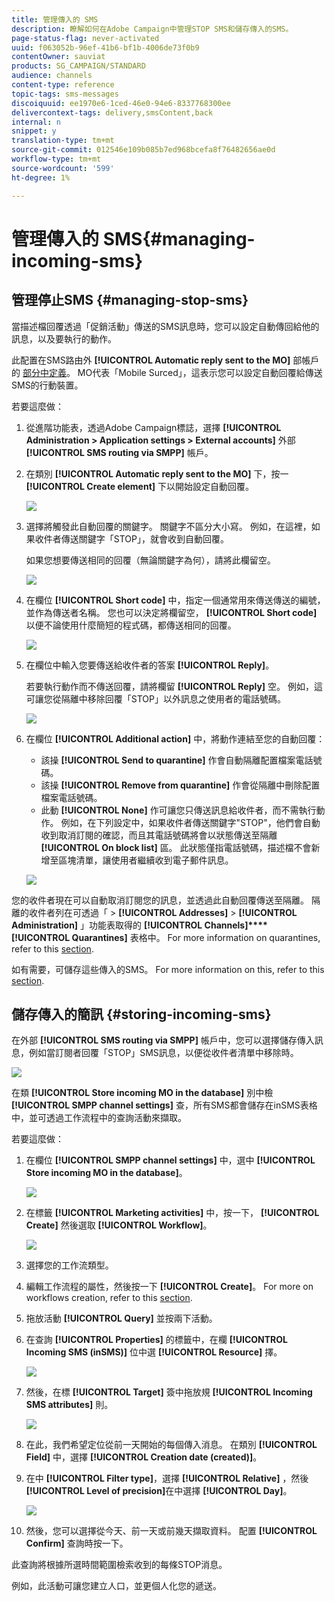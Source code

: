 ```yaml
---
title: 管理傳入的 SMS
description: 瞭解如何在Adobe Campaign中管理STOP SMS和儲存傳入的SMS。
page-status-flag: never-activated
uuid: f063052b-96ef-41b6-bf1b-4006de73f0b9
contentOwner: sauviat
products: SG_CAMPAIGN/STANDARD
audience: channels
content-type: reference
topic-tags: sms-messages
discoiquuid: ee1970e6-1ced-46e0-94e6-8337768300ee
delivercontext-tags: delivery,smsContent,back
internal: n
snippet: y
translation-type: tm+mt
source-git-commit: 012546e109b085b7ed968bcefa8f76482656ae0d
workflow-type: tm+mt
source-wordcount: '599'
ht-degree: 1%

---
```



# 管理傳入的 SMS{#managing-incoming-sms}

## 管理停止SMS {#managing-stop-sms}

當描述檔回覆透過「促銷活動」傳送的SMS訊息時，您可以設定自動傳回給他的訊息，以及要執行的動作。

此配置在SMS路由外 **[!UICONTROL Automatic reply sent to the MO]** 部帳戶的 [部分中定義](../../administration/using/configuring-sms-channel.md#defining-an-sms-routing)。 MO代表「Mobile Surced」，這表示您可以設定自動回覆給傳送SMS的行動裝置。

若要這麼做：

1. 從進階功能表，透過Adobe Campaign標誌，選擇 **[!UICONTROL Administration > Application settings > External accounts]** 外部 **[!UICONTROL SMS routing via SMPP]** 帳戶。
1. 在類別 **[!UICONTROL Automatic reply sent to the MO]** 下，按一 **[!UICONTROL Create element]** 下以開始設定自動回覆。

   ![](assets/sms_mo_1.png)

1. 選擇將觸發此自動回覆的關鍵字。 關鍵字不區分大小寫。 例如，在這裡，如果收件者傳送關鍵字「STOP」，就會收到自動回覆。

   如果您想要傳送相同的回覆（無論關鍵字為何），請將此欄留空。

   ![](assets/sms_mo_2.png)

1. 在欄位 **[!UICONTROL Short code]** 中，指定一個通常用來傳送傳送的編號，並作為傳送者名稱。 您也可以決定將欄留空， **[!UICONTROL Short code]** 以便不論使用什麼簡短的程式碼，都傳送相同的回覆。

   ![](assets/sms_mo_4.png)

1. 在欄位中輸入您要傳送給收件者的答案 **[!UICONTROL Reply]**。

   若要執行動作而不傳送回覆，請將欄留 **[!UICONTROL Reply]** 空。 例如，這可讓您從隔離中移除回覆「STOP」以外訊息之使用者的電話號碼。

   ![](assets/sms_mo_3.png)

1. 在欄位 **[!UICONTROL Additional action]** 中，將動作連結至您的自動回覆：

   * 該操 **[!UICONTROL Send to quarantine]** 作會自動隔離配置檔案電話號碼。
   * 該操 **[!UICONTROL Remove from quarantine]** 作會從隔離中刪除配置檔案電話號碼。
   * 此動 **[!UICONTROL None]** 作可讓您只傳送訊息給收件者，而不需執行動作。
   例如，在下列設定中，如果收件者傳送關鍵字&quot;STOP&quot;，他們會自動收到取消訂閱的確認，而且其電話號碼將會以狀態傳送至隔離 **[!UICONTROL On block list]** 區。 此狀態僅指電話號碼，描述檔不會新增至區塊清單，讓使用者繼續收到電子郵件訊息。

   ![](assets/sms_mo.png)

您的收件者現在可以自動取消訂閱您的訊息，並透過此自動回覆傳送至隔離。 隔離的收件者列在可透過「 > **[!UICONTROL Addresses]** > **[!UICONTROL Administration]** 」功能表取得的 **[!UICONTROL Channels]****[!UICONTROL Quarantines]** 表格中。 For more information on quarantines, refer to this [section](../../sending/using/understanding-quarantine-management.md).

如有需要，可儲存這些傳入的SMS。 For more information on this, refer to this [section](#storing-incoming-sms).

## 儲存傳入的簡訊 {#storing-incoming-sms}

在外部 **[!UICONTROL SMS routing via SMPP]** 帳戶中，您可以選擇儲存傳入訊息，例如當訂閱者回覆「STOP」SMS訊息，以便從收件者清單中移除時。

![](assets/sms_config_mo_1.png)

在類 **[!UICONTROL Store incoming MO in the database]** 別中檢 **[!UICONTROL SMPP channel settings]** 查，所有SMS都會儲存在inSMS表格中，並可透過工作流程中的查詢活動來擷取。

若要這麼做：

1. 在欄位 **[!UICONTROL SMPP channel settings]** 中，選中 **[!UICONTROL Store incoming MO in the database]**。

   ![](assets/sms_config_mo_2.png)

1. 在標籤 **[!UICONTROL Marketing activities]** 中，按一下， **[!UICONTROL Create]** 然後選取 **[!UICONTROL Workflow]**。

   ![](assets/sms_config_mo_3.png)

1. 選擇您的工作流類型。
1. 編輯工作流程的屬性，然後按一下 **[!UICONTROL Create]**。 For more on workflows creation, refer to this [section](../../automating/using/building-a-workflow.md).
1. 拖放活動 **[!UICONTROL Query]** 並按兩下活動。
1. 在查詢 **[!UICONTROL Properties]** 的標籤中，在欄 **[!UICONTROL Incoming SMS (inSMS)]** 位中選 **[!UICONTROL Resource]** 擇。

   ![](assets/sms_config_mo_4.png)

1. 然後，在標 **[!UICONTROL Target]** 簽中拖放規 **[!UICONTROL Incoming SMS attributes]** 則。

   ![](assets/sms_config_mo_5.png)

1. 在此，我們希望定位從前一天開始的每個傳入消息。 在類別 **[!UICONTROL Field]** 中，選擇 **[!UICONTROL Creation date (created)]**。
1. 在中 **[!UICONTROL Filter type]**，選擇 **[!UICONTROL Relative]** ，然後 **[!UICONTROL Level of precision]**&#x200B;在中選擇 **[!UICONTROL Day]**。

   ![](assets/sms_config_mo_6.png)

1. 然後，您可以選擇從今天、前一天或前幾天擷取資料。 配置 **[!UICONTROL Confirm]** 查詢時按一下。

此查詢將根據所選時間範圍檢索收到的每條STOP消息。

例如，此活動可讓您建立人口，並更個人化您的遞送。
